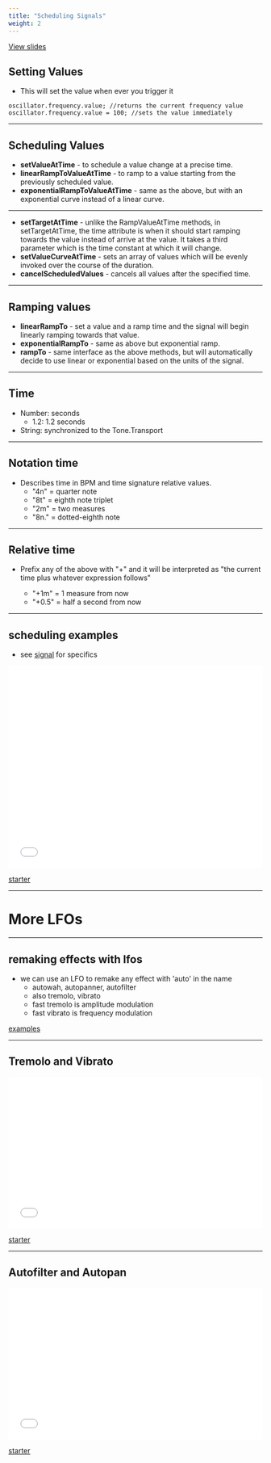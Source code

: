 ```yaml
---
title: "Scheduling Signals"
weight: 2
---
```


<a href="/slides/sound/scheduling-signals-slides" target="_blank">View slides</a>

## Setting Values

- This will set the value when ever you trigger it
  
```
oscillator.frequency.value; //returns the current frequency value
oscillator.frequency.value = 100; //sets the value immediately
```

---

## Scheduling Values

- **setValueAtTime** - to schedule a value change at a precise time.
- **linearRampToValueAtTime** - to ramp to a value starting from the previously scheduled value.
- **exponentialRampToValueAtTime** - same as the above, but with an exponential curve instead of a linear curve.

---

- **setTargetAtTime** - unlike the RampValueAtTime methods, in setTargetAtTime, the time attribute is when it should start ramping towards the value instead of arrive at the value. It takes a third parameter which is the time constant at which it will change.
- **setValueCurveAtTime** - sets an array of values which will be evenly invoked over the course of the duration.
- **cancelScheduledValues** - cancels all values after the specified time.

---

## Ramping values

- **linearRampTo** - set a value and a ramp time and the signal will begin linearly ramping towards that value.
- **exponentialRampTo** - same as above but exponential ramp.
- **rampTo** - same interface as the above methods, but will automatically decide to use linear or exponential based on the units of the signal.

---

## Time

- Number: seconds
  - 1.2: 1.2 seconds 
- String: synchronized to the Tone.Transport

---

## Notation time

- Describes time in BPM and time signature relative values.
  - "4n" = quarter note
  - "8t" = eighth note triplet
  - "2m" = two measures
  - "8n." = dotted-eighth note

---

## Relative time 

- Prefix any of the above with "+" and it will be interpreted as "the current time plus whatever expression follows"

  - "+1m" = 1 measure from now
  - "+0.5" = half a second from now

---

## scheduling examples

- see [signal](https://tonejs.github.io/docs/r13/Signal) for specifics
  
<iframe height="400" style="width: 100%;" scrolling="no" title="PDM Sound - Scheduling Demo" src="//codepen.io/lsuddem/embed/yZrROR/?height=300&theme-id=35490&default-tab=result" frameborder="no" allowtransparency="true" allowfullscreen="true">
  See the Pen <a href='https://codepen.io/lsuddem/pen/yZrROR/'>PDM Sound - Scheduling Demo</a> by LSU DDEM
  (<a href='https://codepen.io/lsuddem'>@lsuddem</a>) on <a href='https://codepen.io'>CodePen</a>.
</iframe>

[starter](https://codepen.io/lsuddem/pen/daLEpG?editors=0010)

---

# More LFOs

---

## remaking effects with lfos

- we can use an LFO to remake any effect with 'auto' in the name
  - autowah, autopanner, autofilter
  - also tremolo, vibrato
  - fast tremolo is amplitude modulation
  - fast vibrato is frequency modulation

[examples](https://tonejs.github.io/examples/lfoEffects.html)

---

## Tremolo and Vibrato

<iframe height="300" style="width: 100%;" scrolling="no" title="PDM Sound - Tremolo remake" src="//codepen.io/lsuddem/embed/VgNOVb/?height=300&theme-id=35490&default-tab=result" frameborder="no" allowtransparency="true" allowfullscreen="true">
  See the Pen <a href='https://codepen.io/lsuddem/pen/VgNOVb/'>PDM Sound - Tremolo remake</a> by LSU DDEM
  (<a href='https://codepen.io/lsuddem'>@lsuddem</a>) on <a href='https://codepen.io'>CodePen</a>.
</iframe>

[starter](https://codepen.io/lsuddem/pen/ErzRmz)

---

## Autofilter and Autopan

<iframe height="300" style="width: 100%;" scrolling="no" title="PDM Sound - Autofilter, autowah, autopanner remake" src="//codepen.io/lsuddem/embed/VgNOVb/?height=300&theme-id=35490&default-tab=result" frameborder="no" allowtransparency="true" allowfullscreen="true">
  See the Pen <a href='https://codepen.io/lsuddem/pen/VgNOVb/'>PDM Sound - Autofilter, autowah, autopanner remake</a> by LSU DDEM
  (<a href='https://codepen.io/lsuddem'>@lsuddem</a>) on <a href='https://codepen.io'>CodePen</a>.
</iframe>

[starter](https://codepen.io/lsuddem/pen/ErzeKo?editors=1011)